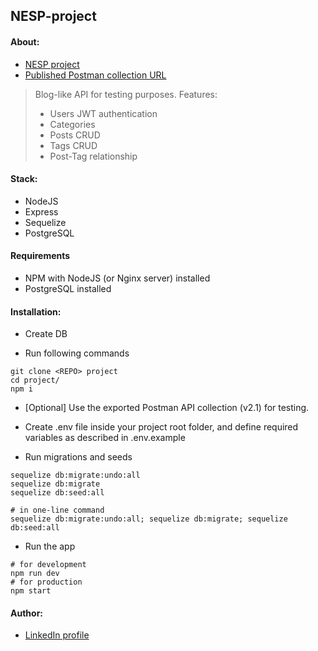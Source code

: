
## NESP-project

#### About:

- [NESP project](https://github.com/Arakel2811/nesp)
- [Published Postman collection URL](https://documenter.getpostman.com/view/12515029/UyrEhvGp)

> Blog-like API for testing purposes.
> Features:
> - Users JWT authentication
> - Categories
> - Posts CRUD
> - Tags CRUD
> - Post-Tag relationship

#### Stack:

- NodeJS
- Express
- Sequelize
- PostgreSQL

#### Requirements

- NPM with NodeJS (or Nginx server) installed
- PostgreSQL installed

#### Installation:

- Create DB

- Run following commands
```
git clone <REPO> project
cd project/
npm i
```

- [Optional] Use the exported Postman API collection (v2.1) for testing.

- Create .env file inside your project root folder, and define required variables as described in .env.example

- Run migrations and seeds
```
sequelize db:migrate:undo:all
sequelize db:migrate
sequelize db:seed:all

# in one-line command
sequelize db:migrate:undo:all; sequelize db:migrate; sequelize db:seed:all
```

- Run the app
```
# for development
npm run dev
# for production
npm start
```

#### Author:

- [LinkedIn profile](https://www.linkedin.com/in/arakel-galeyan/)
